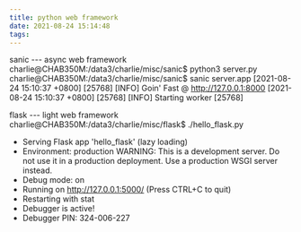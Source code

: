 ```yaml
---
title: python web framework
date: 2021-08-24 15:14:48
tags:
---
```


sanic --- async web framework
charlie@CHAB350M:/data3/charlie/misc/sanic$ python3 server.py 
charlie@CHAB350M:/data3/charlie/misc/sanic$ sanic server.app
[2021-08-24 15:10:37 +0800] [25768] [INFO] Goin' Fast @ http://127.0.0.1:8000
[2021-08-24 15:10:37 +0800] [25768] [INFO] Starting worker [25768]

flask --- light web framework
charlie@CHAB350M:/data3/charlie/misc/flask$ ./hello_flask.py 
 * Serving Flask app 'hello_flask' (lazy loading)
 * Environment: production
   WARNING: This is a development server. Do not use it in a production deployment.
   Use a production WSGI server instead.
 * Debug mode: on
 * Running on http://127.0.0.1:5000/ (Press CTRL+C to quit)
 * Restarting with stat
 * Debugger is active!
 * Debugger PIN: 324-006-227

